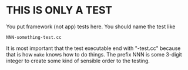
# THIS IS ONLY A TEST

You put framework (not app) tests here.  You should name the test like

    NNN-something-test.cc

It is most important that the test executable end with "-test.cc" because that
is how `make` knows how to do things.  The prefix NNN is some 3-digit integer
to create some kind of sensible order to the testing.

